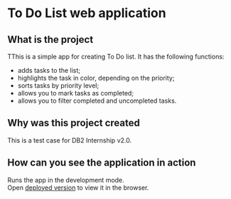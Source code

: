 # To Do List web application

## What is the project

TThis is a simple app for creating To Do list. It has the following functions:

- adds tasks to the list;
- highlights the task in color, depending on the priority;
- sorts tasks by priority level;
- allows you to mark tasks as completed;
- allows you to filter completed and uncompleted tasks.

## Why was this project created

This is a test case for DB2 Internship v2.0.


## How can you see the application in action

Runs the app in the development mode.\
Open [deployed version](https://xoxol4uk.github.io/todo-web-application/) to view it in the browser.
